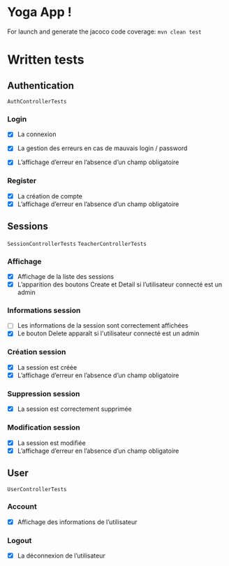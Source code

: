 # Yoga App !
For launch and generate the jacoco code coverage:
`mvn clean test`

# Written tests
## Authentication
`AuthControllerTests`
### Login
- [x] La connexion
- [x] La gestion des erreurs en cas de mauvais login / password
- [x] L’affichage d’erreur en l’absence d’un champ obligatoire


### Register
- [x] La création de compte
- [x] L’affichage d’erreur en l’absence d’un champ obligatoire

## Sessions
`SessionControllerTests`
`TeacherControllerTests`
### Affichage
- [x] Affichage de la liste des sessions
- [x] L’apparition des boutons Create et Detail si l’utilisateur connecté est un admin

### Informations session
- [ ] Les informations de la session sont correctement affichées
- [x] Le bouton Delete apparaît si l'utilisateur connecté est un admin

### Création session
- [x] La session est créée
- [x] L’affichage d’erreur en l’absence d’un champ obligatoire

### Suppression session
- [x] La session est correctement supprimée 

### Modification session
- [x] La session est modifiée
- [x] L’affichage d’erreur en l’absence d’un champ obligatoire

## User
`UserControllerTests`
### Account
- [x] Affichage des informations de l’utilisateur

### Logout
- [x] La déconnexion de l’utilisateur


